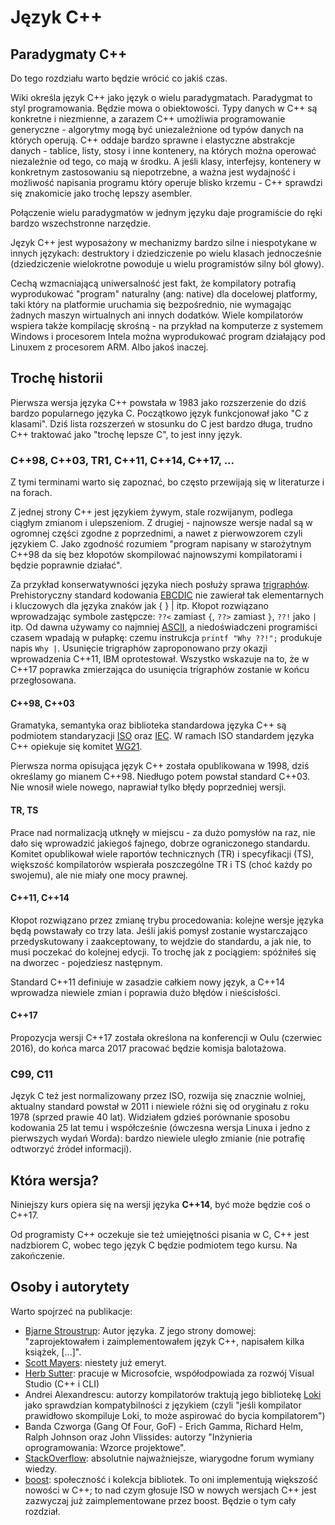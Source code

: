 # Język C++

## Paradygmaty C++

Do tego rozdziału warto będzie wrócić co jakiś czas.

Wiki określa język C++ jako język o wielu paradygmatach. Paradygmat to styl programowania. Będzie mowa o obiektowości.
Typy danych w C++ są konkretne i niezmienne, a zarazem C++ umożliwia programowanie generyczne - algorytmy mogą być
uniezależnione od typów danych na których operują. C++ oddaje bardzo sprawne i elastyczne abstrakcje danych - tablice,
listy, stosy i inne kontenery, na których można operować niezależnie od tego, co mają w środku. A jeśli klasy,
interfejsy, kontenery w konkretnym zastosowaniu są niepotrzebne, a ważna jest wydajność i  możliwość napisania programu
który operuje blisko krzemu - C++ sprawdzi się znakomicie jako trochę lepszy asembler.

Połączenie wielu paradygmatów w jednym języku daje programiście do ręki bardzo wszechstronne narzędzie.

Język C++ jest wyposażony w mechanizmy bardzo silne i niespotykane w innych językach: destruktory i dziedziczenie po
wielu klasach jednocześnie (dziedziczenie wielokrotne powoduje u wielu programistów silny ból głowy).

Cechą wzmacniającą uniwersalność jest fakt, że kompilatory potrafią wyprodukować "program" naturalny (ang: native) dla
docelowej platformy, taki który na platformie uruchamia się bezpośrednio, nie wymagając żadnych maszyn wirtualnych ani
innych dodatków. Wiele kompilatorów wspiera także kompilację skrośną - na przykład na komputerze z systemem Windows i
procesorem Intela można wyprodukować program działający pod Linuxem z procesorem ARM. Albo jakoś inaczej.

## Trochę historii

Pierwsza wersja języka C++ powstała w 1983 jako rozszerzenie do dziś bardzo popularnego języka C. Początkowo język
funkcjonował jako "C z klasami". Dziś lista rozszerzeń w stosunku do C jest bardzo długa, trudno C++ traktować jako
"trochę lepsze C", to jest inny język.

### C++98, C++03, TR1, C++11, C++14, C++17, ...

Z tymi terminami warto się zapoznać, bo często przewijają się w literaturze i na forach.

Z jednej strony C++ jest językiem żywym, stale rozwijanym, podlega ciągłym zmianom i ulepszeniom. Z drugiej - najnowsze
wersje nadal są w ogromnej części zgodne z poprzednimi, a nawet z pierwowzorem czyli językiem C. Jako zgodność rozumiem
"program napisany w starożytnym C++98 da się bez kłopotów skompilować najnowszymi kompilatorami i będzie poprawnie
działać".

Za przykład konserwatywności języka niech posłuży sprawa
[trigraphów](https://en.wikipedia.org/wiki/Digraphs_and_trigraphs). Prehistoryczny standard kodowania
[EBCDIC](https://en.wikipedia.org/wiki/EBCDIC) nie zawierał tak elementarnych i kluczowych dla języka znaków jak { } |
itp. Kłopot rozwiązano wprowadzając symbole zastępcze: ```??<``` zamiast ```{```, ```??>``` zamiast ```}```, ```??!```
jako ```|``` itp. Od dawna używamy co najmniej [ASCII](https://en.wikipedia.org/wiki/ASCII), a niedoświadczeni
programiści czasem wpadają w pułapkę: czemu instrukcja ```printf "Why ??!";``` produkuje napis ```Why |```. Usunięcie
trigraphów zaproponowano przy okazji wprowadzenia C++11, IBM oprotestował. Wszystko wskazuje na to, że w C++17 poprawka
zmierzająca do usunięcia trigraphów zostanie w końcu przegłosowana.

#### C++98, C++03

Gramatyka, semantyka oraz biblioteka standardowa języka C++ są podmiotem standaryzacji [ISO](http://www.iso.org) oraz
[IEC](http://www.iec.ch/). W ramach ISO standardem języka C++ opiekuje się komitet
[WG21](https://isocpp.org/std/the-committee).

Pierwsza norma opisująca język C++ została opublikowana w 1998, dziś określamy go mianem C++98. Niedługo potem powstał
standard C++03. Nie wnosił wiele nowego, naprawiał tylko błędy poprzedniej wersji.

#### TR, TS

Prace nad normalizacją utknęły w miejscu - za dużo pomysłów na raz, nie dało się wprowadzić jakiegoś fajnego, dobrze
ograniczonego standardu. Komitet opublikował wiele raportów technicznych (TR) i specyfikacji (TS), większość
kompilatorów wspierała poszczególne TR i TS (choć każdy po swojemu), ale nie miały one mocy prawnej.

#### C++11, C++14

Kłopot rozwiązano przez zmianę trybu procedowania: kolejne wersje języka będą powstawały co trzy lata. Jeśli jakiś
pomysł zostanie wystarczająco przedyskutowany i zaakceptowany, to wejdzie do standardu, a jak nie, to musi poczekać do
kolejnej edycji. To trochę jak z pociągiem: spóźniłeś się na dworzec - pojedziesz następnym.

Standard C++11 definiuje w zasadzie całkiem nowy język, a C++14 wprowadza niewiele zmian i poprawia dużo błędów i
nieścisłości.

#### C++17

Propozycja wersji C++17 została określona na konferencji w Oulu (czerwiec 2016), do końca marca 2017 pracować będzie
komisja balotażowa.

### C99, C11

Język C też jest normalizowany przez ISO, rozwija się znacznie wolniej, aktualny standard powstał w 2011 i niewiele
różni się od oryginału z roku 1978 (sprzed prawie 40 lat). Widziałem gdzieś porównanie sposobu kodowania 25 lat temu i
współcześnie (ówczesna wersja Linuxa i jedno z pierwszych wydań Worda): bardzo niewiele uległo zmianie (nie potrafię
odtworzyć źródeł informacji).

## Która wersja?

Niniejszy kurs opiera się na wersji języka **C++14**, być może będzie coś o C++17.

Od programisty C++ oczekuje sie też umiejętności pisania w C, C++ jest nadzbiorem C, wobec tego język C będzie podmiotem
tego kursu. Na zakończenie.

## Osoby i autorytety

Warto spojrzeć na publikacje:

* [Bjarne Stroustrup](http://www.stroustrup.com/): Autor języka. Z jego strony domowej: "zaprojektowałem i zaimplementowałem język C++, napisałem kilka książek, [...]".
* [Scott Mayers](http://www.aristeia.com/): niestety już emeryt.
* [Herb Sutter](http://www.gotw.ca/): pracuje w Microsofcie, współodpowiada za rozwój Visual Studio (C++ i CLI)
* Andrei Alexandrescu: autorzy kompilatorów traktują jego bibliotekę [Loki](http://loki-lib.sourceforge.net/) jako sprawdzian kompatybilności z językiem (czyli "jeśli kompilator prawidłowo skompiluje Loki, to może aspirować do bycia kompilatorem")
* Banda Czworga (Gang Of Four, GoF) - Erich Gamma, Richard Helm, Ralph Johnson oraz John Vlissides: autorzy "Inżynieria oprogramowania: Wzorce projektowe".
* [StackOverflow](https://stackoverflow.com/): absolutnie najważniejsze, wiarygodne forum wymiany wiedzy.
* [boost](http://www.boost.org/): społeczność i kolekcja bibliotek. To oni implementują większość nowości w C++; to nad czym głosuje ISO w nowych wersjach C++ jest zazwyczaj już zaimplementowane przez boost. Będzie o tym cały rozdział.
